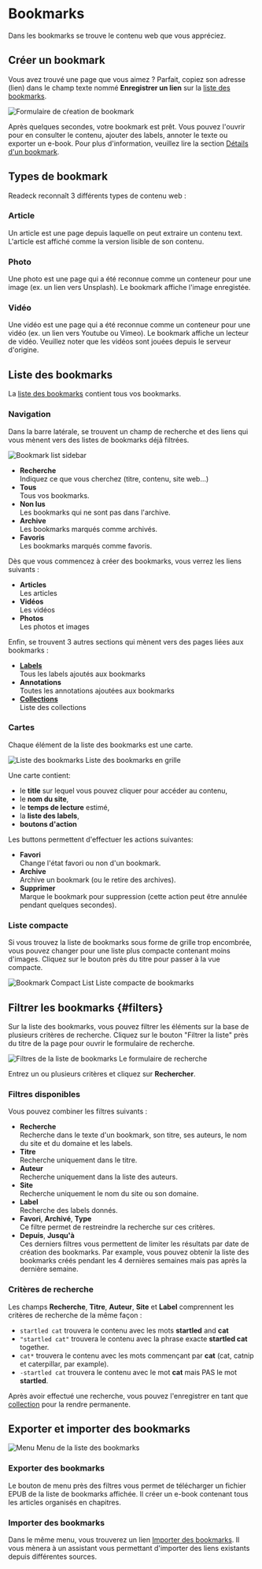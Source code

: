 # Bookmarks

Dans les bookmarks se trouve le contenu web que vous appréciez.

## Créer un bookmark

Vous avez trouvé une page que vous aimez ? Parfait, copiez son adresse (lien) dans le champ texte nommé **Enregistrer un lien** sur la [liste des bookmarks](readeck-instance://bookmarks).

![Formulaire de cŕeation de bookmark](./img/bookmark-new.webp)

Après quelques secondes, votre bookmark est prêt. Vous pouvez l'ouvrir pour en consulter le contenu, ajouter des labels, annoter le texte ou exporter un e-book. Pour plus d'information, veuillez lire la section [Détails d'un bookmark](./bookmark).

## Types de bookmark

Readeck reconnaît 3 différents types de contenu web :

### Article

Un article est une page depuis laquelle on peut extraire un contenu text. L'article est affiché comme la version lisible de son contenu.

### Photo

Une photo est une page qui a été reconnue comme un conteneur pour une image (ex. un lien vers Unsplash). Le bookmark affiche l'image enregistée.

### Vidéo

Une vidéo est une page qui a été reconnue comme un conteneur pour une vidéo (ex. un lien vers Youtube ou Vimeo). Le bookmark affiche un lecteur de vidéo. Veuillez noter que les vidéos sont jouées depuis le serveur d'origine.

## Liste des bookmarks

La [liste des bookmarks](readeck-instance://bookmarks) contient tous vos bookmarks.

### Navigation

Dans la barre latérale, se trouvent un champ de recherche et des liens qui vous mènent vers des listes de bookmarks déjà filtrées.

![Bookmark list sidebar](./img/bookmark-sidebar.webp)

- **Recherche** \
  Indiquez ce que vous cherchez (titre, contenu, site web...)
- **Tous** \
  Tous vos bookmarks.
- **Non lus** \
  Les bookmarks qui ne sont pas dans l'archive.
- **Archive** \
  Les bookmarks marqués comme archivés.
- **Favoris** \
  Les bookmarks marqués comme favoris.


Dès que vous commencez à créer des bookmarks, vous verrez les liens suivants :

- **Articles** \
  Les articles
- **Vidéos** \
  Les vidéos
- **Photos** \
  Les photos et images

Enfin, se trouvent 3 autres sections qui mènent vers des pages liées aux bookmarks :

- **[Labels](./labels.md)** \
  Tous les labels ajoutés aux bookmarks
- **Annotations** \
  Toutes les annotations ajoutées aux bookmarks
- **[Collections](./collections.md)** \
  Liste des collections

### Cartes

Chaque élément de la liste des bookmarks est une carte.

![Liste des bookmarks](./img/bookmark-list.webp)
Liste des bookmarks en grille

Une carte contient:

- le **title** sur lequel vous pouvez cliquer pour accéder au contenu,
- le **nom du site**,
- le **temps de lecture** estimé,
- la **liste des labels**,
- **boutons d'action**

Les buttons permettent d'effectuer les actions suivantes:

- **Favori** \
  Change l'état favori ou non d'un bookmark.
- **Archive** \
  Archive un bookmark (ou le retire des archives).
- **Supprimer** \
  Marque le bookmark pour suppression (cette action peut être annulée pendant quelques secondes).

### Liste compacte

Si vous trouvez la liste de bookmarks sous forme de grille trop encombrée, vous pouvez changer pour une liste plus compacte contenant moins d'images. Cliquez sur le bouton près du titre pour passer à la vue compacte.

![Bookmark Compact List](./img/bookmark-list-compact.webp)
Liste compacte de bookmarks


## Filtrer les bookmarks {#filters}

Sur la liste des bookmarks, vous pouvez filtrer les éléments sur la base de plusieurs critères de recherche. Cliquez sur le bouton "Filtrer la liste" près du titre de la page pour ouvrir le formulaire de recherche.

![Filtres de la liste de bookmarks](./img/bookmark-filters.webp)
Le formulaire de recherche

Entrez un ou plusieurs critères et cliquez sur **Rechercher**.

### Filtres disponibles

Vous pouvez combiner les filtres suivants :

- **Recherche**\
  Recherche dans le texte d'un bookmark, son titre, ses auteurs, le nom du site et du domaine et les labels.
- **Titre**\
  Recherche uniquement dans le titre.
- **Auteur**\
  Recherche uniquement dans la liste des auteurs.
- **Site**\
  Recherche uniquement le nom du site ou son domaine.
- **Label**\
  Recherche des labels donnés.
- **Favori**, **Archivé**, **Type**\
  Ce filtre permet de restreindre la recherche sur ces critères.
- **Depuis**, **Jusqu'à**\
  Ces derniers filtres vous permettent de limiter les résultats par date de création des bookmarks. Par example, vous pouvez obtenir la liste des bookmarks créés pendant les 4 dernières semaines mais pas après la dernière semaine.

### Critères de recherche

Les champs **Recherche**, **Titre**, **Auteur**, **Site** et **Label** comprennent les critères de recherche de la même façon :

- `startled cat` trouvera le contenu avec les mots **startled** and **cat**
- `"startled cat"` trouvera le contenu avec la phrase exacte **startled cat** together.
- `cat*` trouvera le contenu avec les mots commençant par **cat** (cat, catnip et caterpillar, par example).
- `-startled cat` trouvera le contenu avec le mot **cat** mais PAS le mot **startled**.

Après avoir effectué une recherche, vous pouvez l'enregistrer en tant que [collection](./collections.md) pour la rendre permanente.

## Exporter et importer des bookmarks

![Menu](./img/bookmark-list-menu.webp)
Menu de la liste des bookmarks

### Exporter des bookmarks

Le bouton de menu près des filtres vous permet de télécharger un fichier EPUB de la liste de bookmarks affichée. Il créer un e-book contenant tous les articles organisés en chapitres.

### Importer des bookmarks

Dans le même menu, vous trouverez un lien [Importer des bookmarks](readeck-instance://bookmarks/import). Il vous mènera à un assistant vous permettant d'importer des liens existants depuis différentes sources.
